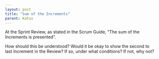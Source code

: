 ```yaml
---
layout: post
title: "Sum of the Increments"
parent: Katas
---
```

At the Sprint Review, as stated in the Scrum Guide, "The sum of the Increments is presented".

How should this be understood?  Would it be okay to show the second to last Increment in the Review? If so, under what conditions? If not, why not?